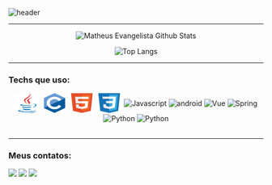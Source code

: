 ![header](https://capsule-render.vercel.app/api?type=waving&color=auto&theme=dark&height=300&section=header&text=Eu%20sou%20Matheus%20Santos%20Evangelista&animation=twinkling&fontSize=40)

---
<div align="center">
	
![Matheus Evangelista Github Stats](https://github-readme-stats.vercel.app/api?username=Tardis2001&show_icons=true&theme=dark)   

![Top Langs](https://github-readme-stats.vercel.app/api/top-langs/?username=Tardis2001&size_weight=0.5&count_weight=0.5)


</div>

---

### Techs que uso:

<div align="center">
	
	
<img align="center" alt="Java" height="40" width="50" src="https://raw.githubusercontent.com/devicons/devicon/master/icons/java/java-original.svg">
<img align="center" alt="C" height="40" width="50" src="https://raw.githubusercontent.com/devicons/devicon/master/icons/c/c-original.svg">
<img align="center" alt="HTML" height="40" width="50" src="https://raw.githubusercontent.com/devicons/devicon/master/icons/html5/html5-original.svg">
<img align="center" alt="CSS" height="40" width="50" src="https://raw.githubusercontent.com/devicons/devicon/master/icons/css3/css3-original.svg">
<img align="center" alt="Javascript" height="40" width="50" src="https://cdn.jsdelivr.net/gh/devicons/devicon/icons/javascript/javascript-original.svg" />
<img align="center" alt="android" height="40" width="50" src="https://cdn.jsdelivr.net/gh/devicons/devicon/icons/android/android-plain.svg" /> 
<img align="center" alt="Vue" height="40" width="50" src="https://cdn.jsdelivr.net/gh/devicons/devicon/icons/vuejs/vuejs-original.svg" />
<img align="center" alt="Spring" height="40" width="50" src="https://cdn.jsdelivr.net/gh/devicons/devicon/icons/spring/spring-original.svg" /> 
<img align="center" alt="Python" height="40" width="50" src="https://cdn.jsdelivr.net/gh/devicons/devicon@latest/icons/python/python-original.svg"/>
<img align="center" alt="Python" height="40" width="50" src="https://cdn.jsdelivr.net/gh/devicons/devicon@latest/icons/react/react-original.svg" />
          
</div>
&nbsp;

---

### Meus contatos:
<div> 

	
<a href="https://instagram.com/matheuevangelista" target="_blank"><img src="https://img.shields.io/badge/-Instagram-%23E4405F?style=for-the-badge&logo=instagram&logoColor=white" target="_blank"></a>
<a href="https://twitter.com/matheus_tardis"><img src="https://img.shields.io/badge/Twitter-1DA1F2?style=for-the-badge&logo=twitter&logoColor=white"></a>
<a href="https://linkedin.com/in/matheus-santos-evangelista-610b58181" target="_blank"><img src="https://img.shields.io/badge/-LinkedIn-%230077B5?style=for-the-badge&logo=linkedin&logoColor=white" target="_blank"></a> 
</div>
